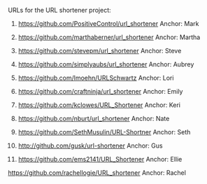 URLs for the URL shortener project:

1. https://github.com/PositiveControl/url_shortener Anchor: Mark

1. https://github.com/marthaberner/url_shortener Anchor: Martha

1. https://github.com/stevepm/url_shortener Anchor: Steve

1. https://github.com/simplyaubs/url_shortener Anchor: Aubrey

1. https://github.com/lmoehn/URLSchwartz Anchor: Lori

1. https://github.com/craftninja/url_shortener Anchor: Emily

1. https://github.com/kclowes/URL_Shortener Anchor: Keri

1. https://github.com/nburt/url_shortener Anchor: Nate

1. https://github.com/SethMusulin/URL-Shortner Anchor: Seth

1. http://github.com/gusk/url-shortener Anchor: Gus

1. https://github.com/ems2141/URL_Shortener Anchor: Ellie

https://github.com/rachellogie/URL_shortener  Anchor: Rachel
